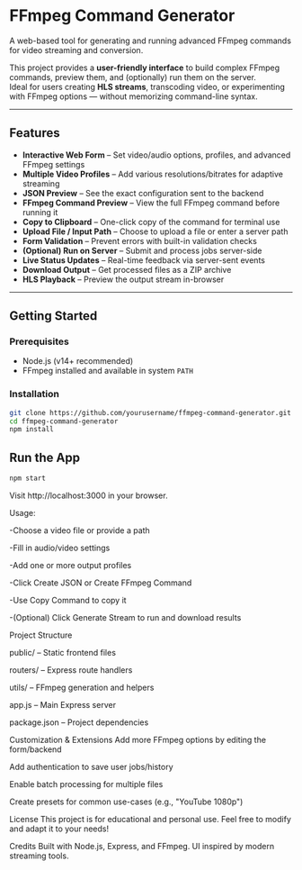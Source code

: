 # FFmpeg Command Generator

A web-based tool for generating and running advanced FFmpeg commands for video streaming and conversion.

This project provides a **user-friendly interface** to build complex FFmpeg commands, preview them, and (optionally) run them on the server.  
Ideal for users creating **HLS streams**, transcoding video, or experimenting with FFmpeg options — without memorizing command-line syntax.

---

## Features

- **Interactive Web Form** – Set video/audio options, profiles, and advanced FFmpeg settings  
- **Multiple Video Profiles** – Add various resolutions/bitrates for adaptive streaming  
- **JSON Preview** – See the exact configuration sent to the backend  
- **FFmpeg Command Preview** – View the full FFmpeg command before running it  
- **Copy to Clipboard** – One-click copy of the command for terminal use  
- **Upload File / Input Path** – Choose to upload a file or enter a server path  
- **Form Validation** – Prevent errors with built-in validation checks  
- **(Optional) Run on Server** – Submit and process jobs server-side  
- **Live Status Updates** – Real-time feedback via server-sent events  
- **Download Output** – Get processed files as a ZIP archive  
- **HLS Playback** – Preview the output stream in-browser  

---

## Getting Started

### Prerequisites

- Node.js (v14+ recommended)  
- FFmpeg installed and available in system `PATH`  

### Installation

```bash
git clone https://github.com/yourusername/ffmpeg-command-generator.git
cd ffmpeg-command-generator
npm install

```
##  Run the App

```bash
npm start
```
Visit http://localhost:3000 in your browser.



Usage:

-Choose a video file or provide a path

-Fill in audio/video settings

-Add one or more output profiles

-Click Create JSON or Create FFmpeg Command

-Use Copy Command to copy it

-(Optional) Click Generate Stream to run and download results


Project Structure

public/ – Static frontend files

routers/ – Express route handlers

utils/ – FFmpeg generation and helpers

app.js – Main Express server

package.json – Project dependencies

Customization & Extensions
Add more FFmpeg options by editing the form/backend

Add authentication to save user jobs/history

Enable batch processing for multiple files

Create presets for common use-cases (e.g., "YouTube 1080p")

License
This project is for educational and personal use.
Feel free to modify and adapt it to your needs!

Credits
Built with Node.js, Express, and FFmpeg.
UI inspired by modern streaming tools.


